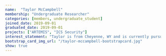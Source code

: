 ```yaml
---
name:  "Taylor McCampbell"
membership: "Undergraduate Researcher"
categories: [members, undergraduate_student]
joined_date: 2019-09-01
graduated_date: 2019-09-01
projects: ["ARTEMIS", "ICS Security"]
interest_statement: "Taylor is from Cheyenne, WY and is currently pursuing a B.S. in Computer Science. He is interested in Industrial Control Systems and is helping develop the CEDAR ICS research testbench."
bootstrap_card_img_url: "/taylor-mccampbell-bootstrapcard.jpg"
show: true
---
```

